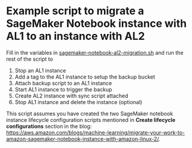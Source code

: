 # Example script to migrate a SageMaker Notebook instance with AL1 to an instance with AL2

Fill in the variables in [sagemaker-notebook-al2-migration.sh](./sagemaker-notebook-al2-migration.sh#L1-L14) and run the rest of the script to 

1. Stop an AL1 instance
1. Add a tag to the AL1 instance to setup the backup bucket
1. Attach backup script to an AL1 instance
1. Start AL1 instance to trigger the backup
1. Create AL2 instance with sync script attached
1. Stop AL1 instance and delete the instance (optional)

This script assumes you have created the two SageMaker notebook instance lifecycle configuration scripts mentioned in **Create lifecycle configurations** section in the blog: https://aws.amazon.com/blogs/machine-learning/migrate-your-work-to-amazon-sagemaker-notebook-instance-with-amazon-linux-2/.